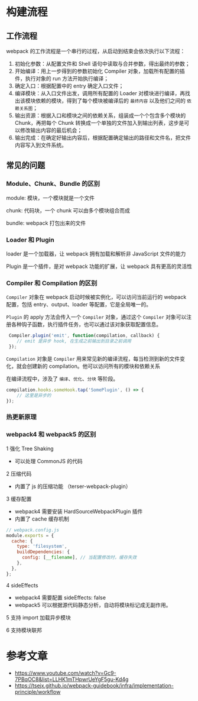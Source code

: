 # 构建流程

## 工作流程

webpack 的工作流程是一个串行的过程，从启动到结束会依次执行以下流程：

1. 初始化参数：从配置文件和 Shell 语句中读取与合并参数，得出最终的参数；
2. 开始编译：用上一步得到的参数初始化 Compiler 对象，加载所有配置的插件，执行对象的 run 方法开始执行编译；
3. 确定入口：根据配置中的 entry 确定入口文件；
4. 编译模块：从入口文件出发，调用所有配置的 Loader 对模块进行编译，再找出该模块依赖的模块，得到了每个模块被编译后的 `最终内容` 以及他们之间的 `依赖关系图`；
5. 输出资源：根据入口和模块之间的依赖关系，组装成一个个包含多个模块的 Chunk，再把每个 Chunk 转换成一个单独的文件加入到输出列表，这步是可以修改输出内容的最后机会；
6. 输出完成：在确定好输出内容后，根据配置确定输出的路径和文件名，把文件内容写入到文件系统。

## 常见的问题

### Module、Chunk、Bundle 的区别

module: 模块，一个模块就是一个文件

chunk: 代码块，一个 chunk 可以由多个模块组合而成

bundle: webpack 打包出来的文件

### Loader 和 Plugin 

loader 是一个加载器，让 webpack 拥有加载和解析非 JavaScript 文件的能力

Plugin 是一个插件，是对 webpack 功能的扩展，让 webpack 具有更高的灵活性


### Compiler 和 Compilation 的区别
`Compiler` 对象在 webpack 启动时候被实例化，可以访问当前运行的 webpack 配置，包括 entry、output、loader 等配置，它是全局唯一的。

`Plugin` 的 apply 方法会传入一个 `Compiler` 对象，通过这个 `Compiler` 对象可以注册各种钩子函数，执行插件任务，也可以通过该对象获取配置信息。

```js
 Compiler.plugin('emit', function(compilation, callback) {
    // emit 是异步 hook, 在生成之前输出到目录之前调用
 });
```

`Compilation` 对象是 `Compiler` 用来常见新的编译流程，每当检测到新的文件变化，就会创建新的 compilation。他可以访问所有的模块和依赖关系

在编译流程中，涉及了 `编译`、`优化`、`分块` 等阶段。

```js
compilation.hooks.someHook.tap('SomePlugin', () => {
    // 这里是异步的
});
```


### 热更新原理


### webpack4 和 webpack5 的区别
1 强化 Tree Shaking
  - 可以处理 CommonJS 的代码

2 压缩代码
  - 内置了 js 的压缩功能 （terser-webpack-plugin）

3 缓存配置
  - webpack4 需要安装 HardSourceWebpackPlugin 插件
  - 内置了 cache 缓存机制
```js
// webpack.config.js
module.exports = {
  cache: {
    type: 'filesystem',
    buildDependencies: {
      config: [__filename], // 当配置修改时，缓存失效
    },
  },
};
```

4 sideEffects
  - webpack4 需要配置 sideEffects: false
  - webpack5 可以根据源代码静态分析，自动将模块标记成无副作用。
  
5 支持 import 加载异步模块

6 支持模块联邦


# 参考文章
- https://www.youtube.com/watch?v=Gc9-7PBqOC8&list=LLHK1mTHpwrUeYgF5gu-Kd4g
- https://tsejx.github.io/webpack-guidebook/infra/implementation-principle/workflow



